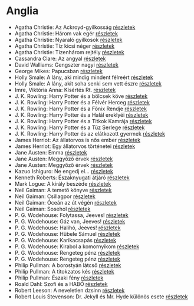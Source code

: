 # Anglia

- Agatha Christie: Az Ackroyd-gyilkosság [részletek](_details/Agatha%20Christie.md#id_63)
- Agatha Christie: Három vak egér [részletek](_details/Agatha%20Christie.md#id_70)
- Agatha Christie: Nyaraló gyilkosok [részletek](_details/Agatha%20Christie.md#id_73)
- Agatha Christie: Tíz kicsi néger [részletek](_details/Agatha%20Christie.md#id_79)
- Agatha Christie: Tizenhárom rejtély [részletek](_details/Agatha%20Christie.md#id_259)
- Cassandra Clare: Az angyal [részletek](_details/Cassandra%20Clare.md#id_640)
- David Walliams: Gengszter nagyi [részletek](_details/David%20Walliams.md#id_1218)
- George Mikes: Papucsban [részletek](_details/George%20Mikes.md#id_406)
- Holly Smale: A lány, aki mindig mindent félreért [részletek](_details/Holly%20Smale.md#id_1003)
- Holly Smale: A lány, akit soha senki sem vett észre [részletek](_details/Holly%20Smale.md#id_1002)
- Imre, Viktória Anna: Kísértés Rt. [részletek](_details/Imre%2C%20Vikt%C3%B3ria%20Anna.md#id_632)
- J. K. Rowling: Harry Potter és a bölcsek köve [részletek](_details/J.%20K.%20Rowling.md#id_18)
- J. K. Rowling: Harry Potter és a Félvér Herceg [részletek](_details/J.%20K.%20Rowling.md#id_23)
- J. K. Rowling: Harry Potter és a Főnix Rendje [részletek](_details/J.%20K.%20Rowling.md#id_22)
- J. K. Rowling: Harry Potter és a Halál ereklyéi [részletek](_details/J.%20K.%20Rowling.md#id_24)
- J. K. Rowling: Harry Potter és a Titkok Kamrája [részletek](_details/J.%20K.%20Rowling.md#id_19)
- J. K. Rowling: Harry Potter és a Tűz Serlege [részletek](_details/J.%20K.%20Rowling.md#id_21)
- J. K. Rowling: Harry Potter és az elátkozott gyermek [részletek](_details/J.%20K.%20Rowling.md#id_1459)
- James Herriot: Az állatorvos is nős ember [részletek](_details/James%20Herriot.md#id_1270)
- James Herriot: Egy állatorvos történetei [részletek](_details/James%20Herriot.md#id_926)
- Jane Austen: Emma [részletek](_details/Jane%20Austen.md#id_57)
- Jane Austen: Meggyőző érvek [részletek](_details/Jane%20Austen.md#id_59)
- Jane Austen: Meggyőző érvek [részletek](_details/Jane%20Austen.md#id_996)
- Kazuo Ishiguro: Ne engedj el… [részletek](_details/Kazuo%20Ishiguro.md#id_158)
- Kenneth Roberts: Északnyugati átjáró [részletek](_details/Kenneth%20Roberts.md#id_745)
- Mark Logue: A király beszéde [részletek](_details/Mark%20Logue.md#id_298)
- Neil Gaiman: A temető könyve [részletek](_details/Neil%20Gaiman.md#id_1424)
- Neil Gaiman: Csillagpor [részletek](_details/Neil%20Gaiman.md#id_886)
- Neil Gaiman: Óceán az út végén [részletek](_details/Neil%20Gaiman.md#id_1433)
- Neil Gaiman: Sosehol [részletek](_details/Neil%20Gaiman.md#id_222)
- P. G. Wodehouse: Folytassa, Jeeves! [részletek](_details/P.%20G.%20Wodehouse.md#id_502)
- P. G. Wodehouse: Gáz van, Jeeves! [részletek](_details/P.%20G.%20Wodehouse.md#id_943)
- P. G. Wodehouse: Halihó, Jeeves! [részletek](_details/P.%20G.%20Wodehouse.md#id_945)
- P. G. Wodehouse: Hübele Sámuel [részletek](_details/P.%20G.%20Wodehouse.md#id_504)
- P. G. Wodehouse: Karikacsapás [részletek](_details/P.%20G.%20Wodehouse.md#id_505)
- P. G. Wodehouse: Kirabol a komornyikom [részletek](_details/P.%20G.%20Wodehouse.md#id_506)
- P. G. Wodehouse: Rengeteg pénz [részletek](_details/P.%20G.%20Wodehouse.md#id_509)
- P. G. Wodehouse: Rengeteg pénz [részletek](_details/P.%20G.%20Wodehouse.md#id_944)
- Philip Pullman: A borostyán látcső [részletek](_details/Philip%20Pullman.md#id_1221)
- Philip Pullman: A titokzatos kés [részletek](_details/Philip%20Pullman.md#id_1220)
- Philip Pullman: Északi fény [részletek](_details/Philip%20Pullman.md#id_1219)
- Roald Dahl: Szofi és a HABÓ [részletek](_details/Roald%20Dahl.md#id_537)
- Robert Leeson: A neveletlen dzsinn [részletek](_details/Robert%20Leeson.md#id_1007)
- Robert Louis Stevenson: Dr. Jekyll és Mr. Hyde különös esete [részletek](_details/Robert%20Louis%20Stevenson.md#id_615)